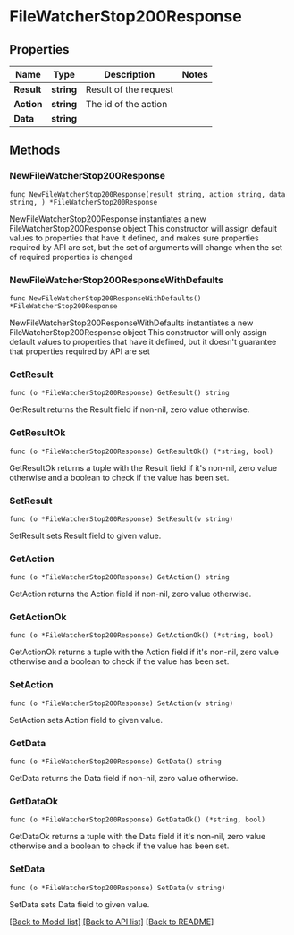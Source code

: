 # FileWatcherStop200Response

## Properties

Name | Type | Description | Notes
------------ | ------------- | ------------- | -------------
**Result** | **string** | Result of the request | 
**Action** | **string** | The id of the action | 
**Data** | **string** |  | 

## Methods

### NewFileWatcherStop200Response

`func NewFileWatcherStop200Response(result string, action string, data string, ) *FileWatcherStop200Response`

NewFileWatcherStop200Response instantiates a new FileWatcherStop200Response object
This constructor will assign default values to properties that have it defined,
and makes sure properties required by API are set, but the set of arguments
will change when the set of required properties is changed

### NewFileWatcherStop200ResponseWithDefaults

`func NewFileWatcherStop200ResponseWithDefaults() *FileWatcherStop200Response`

NewFileWatcherStop200ResponseWithDefaults instantiates a new FileWatcherStop200Response object
This constructor will only assign default values to properties that have it defined,
but it doesn't guarantee that properties required by API are set

### GetResult

`func (o *FileWatcherStop200Response) GetResult() string`

GetResult returns the Result field if non-nil, zero value otherwise.

### GetResultOk

`func (o *FileWatcherStop200Response) GetResultOk() (*string, bool)`

GetResultOk returns a tuple with the Result field if it's non-nil, zero value otherwise
and a boolean to check if the value has been set.

### SetResult

`func (o *FileWatcherStop200Response) SetResult(v string)`

SetResult sets Result field to given value.


### GetAction

`func (o *FileWatcherStop200Response) GetAction() string`

GetAction returns the Action field if non-nil, zero value otherwise.

### GetActionOk

`func (o *FileWatcherStop200Response) GetActionOk() (*string, bool)`

GetActionOk returns a tuple with the Action field if it's non-nil, zero value otherwise
and a boolean to check if the value has been set.

### SetAction

`func (o *FileWatcherStop200Response) SetAction(v string)`

SetAction sets Action field to given value.


### GetData

`func (o *FileWatcherStop200Response) GetData() string`

GetData returns the Data field if non-nil, zero value otherwise.

### GetDataOk

`func (o *FileWatcherStop200Response) GetDataOk() (*string, bool)`

GetDataOk returns a tuple with the Data field if it's non-nil, zero value otherwise
and a boolean to check if the value has been set.

### SetData

`func (o *FileWatcherStop200Response) SetData(v string)`

SetData sets Data field to given value.



[[Back to Model list]](../README.md#documentation-for-models) [[Back to API list]](../README.md#documentation-for-api-endpoints) [[Back to README]](../README.md)


